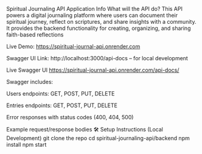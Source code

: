  Spiritual Journaling API   Application Info
 What will the API do?
This API powers a digital journaling platform where users can document their spiritual journey, reflect on scriptures, and share insights with a community. It provides the backend functionality for creating, organizing, and sharing faith-based reflections

Live Demo: https://spiritual-journal-api.onrender.com

Swagger UI Link: http://localhost:3000/api-docs – for local development

Live Swagger UI https://spiritual-journal-api.onrender.com/api-docs/

Swagger includes:

Users endpoints: GET, POST, PUT, DELETE

Entries endpoints: GET, POST, PUT, DELETE

Error responses with status codes (400, 404, 500)

Example request/response bodies
🛠️ Setup Instructions (Local Development)
git clone the repo
cd spiritual-journaling-api/backend
npm install
npm start
